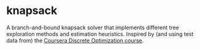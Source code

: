 # knapsack
A branch-and-bound knapsack solver that implements different tree exploration methods and estimation heuristics. Inspired by (and using test data from) the [Coursera Discrete Optimization course](https://www.coursera.org/learn/discrete-optimization).
